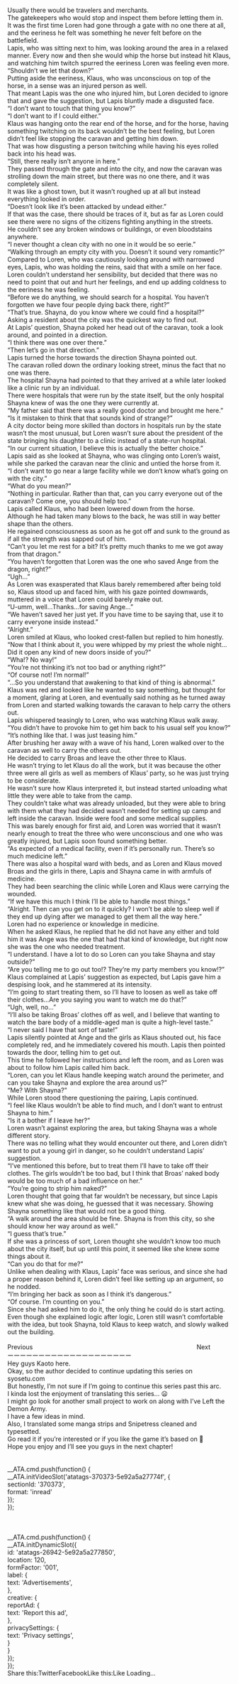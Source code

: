 <br/>
Usually there would be travelers and merchants.<br/>
The gatekeepers who would stop and inspect them before letting them in.<br/>
It was the first time Loren had gone through a gate with no one there at all, and the eeriness he felt was something he never felt before on the battlefield.<br/>
Lapis, who was sitting next to him, was looking around the area in a relaxed manner. Every now and then she would whip the horse but instead hit Klaus, and watching him twitch spurred the eeriness Loren was feeling even more.<br/>
“Shouldn’t we let that down?”<br/>
Putting aside the eeriness, Klaus, who was unconscious on top of the horse, in a sense was an injured person as well.<br/>
That meant Lapis was the one who injured him, but Loren decided to ignore that and gave the suggestion, but Lapis bluntly made a disgusted face.<br/>
“I don’t want to touch that thing you know?”<br/>
“I don’t want to if I could either.”<br/>
Klaus was hanging onto the rear end of the horse, and for the horse, having something twitching on its back wouldn’t be the best feeling, but Loren didn’t feel like stopping the caravan and getting him down.<br/>
That was how disgusting a person twitching while having his eyes rolled back into his head was.<br/>
“Still, there really isn’t anyone in here.”<br/>
They passed through the gate and into the city, and now the caravan was strolling down the main street, but there was no one there, and it was completely silent.<br/>
It was like a ghost town, but it wasn’t roughed up at all but instead everything looked in order.<br/>
“Doesn’t look like it’s been attacked by undead either.”<br/>
If that was the case, there should be traces of it, but as far as Loren could see there were no signs of the citizens fighting anything in the streets.<br/>
He couldn’t see any broken windows or buildings, or even bloodstains anywhere.<br/>
“I never thought a clean city with no one in it would be so eerie.”<br/>
“Walking through an empty city with you. Doesn’t it sound very romantic?”<br/>
Compared to Loren, who was cautiously looking around with narrowed eyes, Lapis, who was holding the reins, said that with a smile on her face.<br/>
Loren couldn’t understand her sensibility, but decided that there was no need to point that out and hurt her feelings, and end up adding coldness to the eeriness he was feeling.<br/>
“Before we do anything, we should search for a hospital. You haven’t forgotten we have four people dying back there, right?”<br/>
“That’s true. Shayna, do you know where we could find a hospital?”<br/>
Asking a resident about the city was the quickest way to find out.<br/>
At Lapis’ question, Shayna poked her head out of the caravan, took a look around, and pointed in a direction.<br/>
“I think there was one over there.”<br/>
“Then let’s go in that direction.”<br/>
Lapis turned the horse towards the direction Shayna pointed out.<br/>
The caravan rolled down the ordinary looking street, minus the fact that no one was there.<br/>
The hospital Shayna had pointed to that they arrived at a while later looked like a clinic run by an individual.<br/>
There were hospitals that were run by the state itself, but the only hospital Shayna knew of was the one they were currently at.<br/>
“My father said that there was a really good doctor and brought me here.”<br/>
“Is it mistaken to think that that sounds kind of strange?”<br/>
A city doctor being more skilled than doctors in hospitals run by the state wasn’t the most unusual, but Loren wasn’t sure about the president of the state bringing his daughter to a clinic instead of a state-run hospital.<br/>
“In our current situation, I believe this is actually the better choice.”<br/>
Lapis said as she looked at Shayna, who was clinging onto Loren’s waist, while she parked the caravan near the clinic and untied the horse from it.<br/>
“I don’t want to go near a large facility while we don’t know what’s going on with the city.”<br/>
“What do you mean?”<br/>
“Nothing in particular. Rather than that, can you carry everyone out of the caravan? Come one, you should help too.”<br/>
Lapis called Klaus, who had been lowered down from the horse.<br/>
Although he had taken many blows to the back, he was still in way better shape than the others. <br/>
He regained consciousness as soon as he got off and sunk to the ground as if all the strength was sapped out of him.<br/>
“Can’t you let me rest for a bit? It’s pretty much thanks to me we got away from that dragon.”<br/>
“You haven’t forgotten that Loren was the one who saved Ange from the dragon, right?”<br/>
“Ugh…”<br/>
As Loren was exasperated that Klaus barely remembered after being told so, Klaus stood up and faced him, with his gaze pointed downwards, muttered in a voice that Loren could barely make out.<br/>
“U-umm, well…Thanks…for saving Ange…”<br/>
“We haven’t saved her just yet. If you have time to be saying that, use it to carry everyone inside instead.”<br/>
“Alright.”<br/>
Loren smiled at Klaus, who looked crest-fallen but replied to him honestly.<br/>
“Now that I think about it, you were whipped by my priest the whole night…Did it open any kind of new doors inside of you?”<br/>
“Wha!? No way!”<br/>
“You’re not thinking it’s not too bad or anything right?”<br/>
“Of course not! I’m normal!”<br/>
“…So you understand that awakening to that kind of thing is abnormal.”<br/>
Klaus was red and looked like he wanted to say something, but thought for a moment, glaring at Loren, and eventually said nothing as he turned away from Loren and started walking towards the caravan to help carry the others out.<br/>
Lapis whispered teasingly to Loren, who was watching Klaus walk away.<br/>
“You didn’t have to provoke him to get him back to his usual self you know?”<br/>
“It’s nothing like that. I was just teasing him.”<br/>
After brushing her away with a wave of his hand, Loren walked over to the caravan as well to carry the others out.<br/>
He decided to carry Broas and leave the other three to Klaus.<br/>
He wasn’t trying to let Klaus do all the work, but it was because the other three were all girls as well as members of Klaus’ party, so he was just trying to be considerate.<br/>
He wasn’t sure how Klaus interpreted it, but instead started unloading what little they were able to take from the camp.<br/>
They couldn’t take what was already unloaded, but they were able to bring with them what they had decided wasn’t needed for setting up camp and left inside the caravan. Inside were food and some medical supplies.<br/>
This was barely enough for first aid, and Loren was worried that it wasn’t nearly enough to treat the three who were unconscious and one who was greatly injured, but Lapis soon found something better.<br/>
“As expected of a medical facility, even if it’s personally run. There’s so much medicine left.”<br/>
There was also a hospital ward with beds, and as Loren and Klaus moved Broas and the girls in there, Lapis and Shayna came in with armfuls of medicine.<br/>
They had been searching the clinic while Loren and Klaus were carrying the wounded.<br/>
“If we have this much I think I’ll be able to handle most things.”<br/>
“Alright. Then can you get on to it quickly? I won’t be able to sleep well if they end up dying after we managed to get them all the way here.”<br/>
Loren had no experience or knowledge in medicine.<br/>
When he asked Klaus, he replied that he did not have any either and told him it was Ange was the one that had that kind of knowledge, but right now she was the one who needed treatment.<br/>
“I understand. I have a lot to do so Loren can you take Shayna and stay outside?”<br/>
“Are you telling me to go out too!? They’re my party members you know!?”<br/>
Klaus complained at Lapis’ suggestion as expected, but Lapis gave him a despising look, and he stammered at its intensity.<br/>
“I’m going to start treating them, so I’ll have to loosen as well as take off their clothes…Are you saying you want to watch me do that?”<br/>
“Ugh, well, no…”<br/>
“I’ll also be taking Broas’ clothes off as well, and I believe that wanting to watch the bare body of a middle-aged man is quite a high-level taste.”<br/>
“I never said I have that sort of taste!”<br/>
Lapis silently pointed at Ange and the girls as Klaus shouted out, his face completely red, and he immediately covered his mouth. Lapis then pointed towards the door, telling him to get out.<br/>
This time he followed her instructions and left the room, and as Loren was about to follow him Lapis called him back.<br/>
“Loren, can you let Klaus handle keeping watch around the perimeter, and can you take Shayna and explore the area around us?”<br/>
“Me? With Shayna?”<br/>
While Loren stood there questioning the pairing, Lapis continued.<br/>
“I feel like Klaus wouldn’t be able to find much, and I don’t want to entrust Shayna to him.”<br/>
“Is it a bother if I leave her?”<br/>
Loren wasn’t against exploring the area, but taking Shayna was a whole different story.<br/>
There was no telling what they would encounter out there, and Loren didn’t want to put a young girl in danger, so he couldn’t understand Lapis’ suggestion.<br/>
“I’ve mentioned this before, but to treat them I’ll have to take off their clothes. The girls wouldn’t be too bad, but I think that Broas’ naked body would be too much of a bad influence on her.”<br/>
“You’re going to strip him naked?”<br/>
Loren thought that going that far wouldn’t be necessary, but since Lapis knew what she was doing, he guessed that it was necessary. Showing Shayna something like that would not be a good thing.<br/>
“A walk around the area should be fine. Shayna is from this city, so she should know her way around as well.”<br/>
“I guess that’s true.”<br/>
If she was a princess of sort, Loren thought she wouldn’t know too much about the city itself, but up until this point, it seemed like she knew some things about it.<br/>
“Can you do that for me?”<br/>
Unlike when dealing with Klaus, Lapis’ face was serious, and since she had a proper reason behind it, Loren didn’t feel like setting up an argument, so he nodded.<br/>
“I’m bringing her back as soon as I think it’s dangerous.”<br/>
“Of course. I’m counting on you.”<br/>
Since she had asked him to do it, the only thing he could do is start acting.<br/>
Even though she explained logic after logic, Loren still wasn’t comfortable with the idea, but took Shayna, told Klaus to keep watch, and slowly walked out the building.<br/>
 <br/>
Previous                                                                                              Next<br/>
ーーーーーーーーーーーーーーーーーーーー<br/>
Hey guys Kaoto here.<br/>
Okay, so the author decided to continue updating this series on syosetu.com<br/>
But honestly, I’m not sure if I’m going to continue this series past this arc.<br/>
I kinda lost the enjoyment of translating this series… 😦<br/>
I might go look for another small project to work on along with I’ve Left the Demon Army.<br/>
I have a few ideas in mind.<br/>
Also, I translated some manga strips and Snipetress cleaned and typesetted.<br/>
Go read it if you’re interested or if you like the game it’s based on 🙂<br/>
Hope you enjoy and I’ll see you guys in the next chapter!<br/>
<br/>
<br/>
            __ATA.cmd.push(function() {<br/>
                __ATA.initVideoSlot('atatags-370373-5e92a5a27774f', {<br/>
                    sectionId: '370373',<br/>
                    format: 'inread'<br/>
                });<br/>
            });<br/>
        <br/>
 <br/>
<br/>
				__ATA.cmd.push(function() {<br/>
					__ATA.initDynamicSlot({<br/>
						id: 'atatags-26942-5e92a5a277850',<br/>
						location: 120,<br/>
						formFactor: '001',<br/>
						label: {<br/>
							text: 'Advertisements',<br/>
						},<br/>
						creative: {<br/>
							reportAd: {<br/>
								text: 'Report this ad',<br/>
							},<br/>
							privacySettings: {<br/>
								text: 'Privacy settings',<br/>
							}<br/>
						}<br/>
					});<br/>
				});<br/>
			Share this:TwitterFacebookLike this:Like Loading...<br/>
<br/>
 